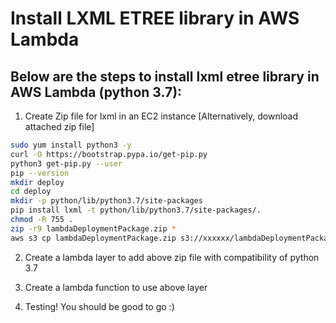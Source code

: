 
# Install LXML ETREE library in AWS Lambda
## Below are the steps to install lxml etree library in AWS Lambda (python 3.7):

1. Create Zip file for lxml in an EC2 instance [Alternatively, download attached zip file]

```bash
sudo yum install python3 -y
curl -O https://bootstrap.pypa.io/get-pip.py
python3 get-pip.py --user
pip --version
mkdir deploy
cd deploy
mkdir -p python/lib/python3.7/site-packages
pip install lxml -t python/lib/python3.7/site-packages/.
chmod -R 755 .
zip -r9 lambdaDeploymentPackage.zip *
aws s3 cp lambdaDeploymentPackage.zip s3://xxxxxx/lambdaDeploymentPackage.zip
```

2. Create a lambda layer to add above zip file with compatibility of python 3.7

3. Create a lambda function to use above layer

4. Testing! You should be good to go :)
